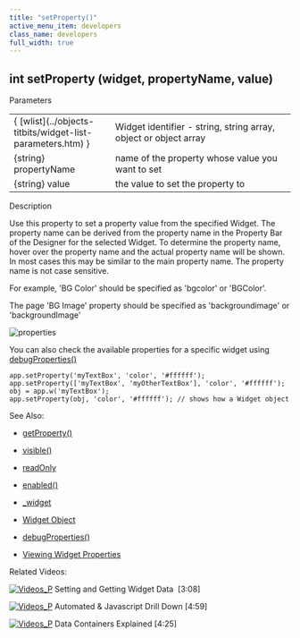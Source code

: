 ```yaml
---
title: "setProperty()"
active_menu_item: developers
class_name: developers
full_width: true
---
```



## int setProperty (widget, propertyName, value)

Parameters

<table>
<tr>
<td width="175">
{ [wlist](../objects-titbits/widget-list-parameters.htm) }

</td>
<td width="14">
</td>
<td width="691">
Widget identifier - string, string array, object or object array

</td>
</tr>
<tr>
<td width="175">
{string} propertyName

</td>
<td width="14">
</td>
<td width="691">
name of the property whose value you want to set

</td>
</tr>
<tr>
<td width="175">
{string} value

</td>
<td width="14">
</td>
<td width="691">
the value to set the property to

</td>
</tr>
</table>

Description

Use this property to set a property value from the specified Widget. The property name can be derived from the property name in the Property Bar of the Designer for the selected Widget. To determine the property name, hover over the property name and the actual property name will be shown. In most cases this may be similar to the main property name. The property name is not case sensitive.

For example, 'BG Color' should be specified as 'bgcolor' or 'BGColor'.

The page 'BG Image' property should be specified as 'backgroundimage' or 'backgroundImage'

![properties](/img/docs/properties.png)

You can also check the available properties for a specific widget using [debugProperties()](../app-functions/debugproperties.htm)

    app.setProperty('myTextBox', 'color', '#ffffff');
    app.setProperty(['myTextBox', 'myOtherTextBox'], 'color', '#ffffff');
    obj = app.w('myTextBox');
    app.setProperty(obj, 'color', '#ffffff'); // shows how a Widget object can be passed
   

See Also:

 - [getProperty()](getproperty.htm)

 - [visible()](../widget-data-state-manipulation/visible.htm)

 - [readOnly](../widget-data-state-manipulation/readonly.htm)

 - [enabled()](../widget-data-state-manipulation/enabled.htm)

 - [\_widget](../objects-titbits/ref-widget.htm)

 - [Widget Object](../objects-titbits/widget-object.htm)

 - [debugProperties()](../app-functions/debugproperties.htm)

 - [Viewing Widget Properties](../../client-scripting-overview/debugging-ac-scripts/viewing-widget-properties.htm)

Related Videos:

[![Videos\_P](/img/docs/videos_p.png)](http://www.youtube.com/v/VTypeamWf5E?autoplay=1&hd=1&fs=1&showsearch=0&rel=0&) Setting and Getting Widget Data  [3:08]

[![Videos\_P](/img/docs/videos_p.png)](http://www.youtube.com/v/t-MozAiRF0Q?autoplay=1&hd=1&fs=1&showsearch=0&rel=0&) Automated & Javascript Drill Down [4:59]

[![Videos\_P](/img/docs/videos_p.png)](http://www.youtube.com/v/TrfVkAavkOQ?autoplay=1&hd=1&fs=1&showsearch=0&rel=0&) Data Containers Explained [4:25]
